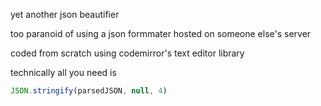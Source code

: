 yet another json beautifier

too paranoid of using a json formmater hosted on someone else's server

coded from scratch using codemirror's text editor library

technically all you need is 

```javascript
JSON.stringify(parsedJSON, null, 4)
```

